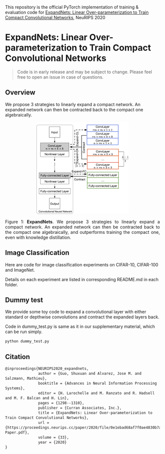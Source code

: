 This repository is the official PyTorch implementation of training & evaluation code for [ExpandNets: Linear Over-parameterization to Train Compact Convolutional Networks](https://proceedings.neurips.cc/paper/2020/hash/0e1ebad68af7f0ae4830b7ac92bc3c6f-Abstract.html), NeuRIPS 2020

# ExpandNets: Linear Over-parameterization to Train Compact Convolutional Networks

> Code is in early release and may be subject to change. Please feel free to open an issue in case of questions.

## Overview

We propose 3 strategies to linearly expand a compact network. An expanded network can then be contracted back to the compact one algebraically.

<!-- ![Framework](framework.png) -->
<div align="center">
  <img src="framework.png" height="300">
</div>
<p align="justify">
  Figure 1: <b> ExpandNets</b>. We propose 3 strategies to linearly expand a compact network.
	An expanded network can then be contracted back to the compact one algebraically, and outperforms training the compact one, even with knowledge distillation.
</p>


## Image Classification
Here are code for image classification experiments on CIFAR-10, CIFAR-100 and ImageNet.

Details on each experiment are listed in corresponding README.md in each folder.


## Dummy test

We provide some toy code to expand a convolutional layer with either standard or 
depthwise convolutions and contract the expanded layers back.


Code in dummy_test.py is same as it in our supplementary material, which can be run simply. 

```bash
python dummy_test.py
 ```

## Citation
```
@inproceedings{NEURIPS2020_expandnets,
               author = {Guo, Shuxuan and Alvarez, Jose M. and Salzmann, Mathieu},
               booktitle = {Advances in Neural Information Processing Systems},
               editor = {H. Larochelle and M. Ranzato and R. Hadsell and M. F. Balcan and H. Lin},
               pages = {1298--1310},
               publisher = {Curran Associates, Inc.},
               title = {ExpandNets: Linear Over-parameterization to Train Compact Convolutional Networks},
               url = {https://proceedings.neurips.cc/paper/2020/file/0e1ebad68af7f0ae4830b7ac92bc3c6f-Paper.pdf},
               volume = {33},
               year = {2020}
}
```


